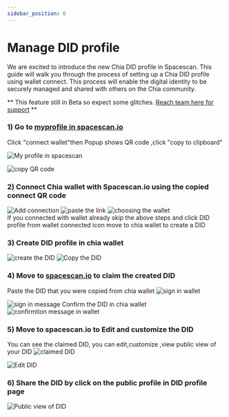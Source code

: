 ```yaml
---
sidebar_position: 6
---
```


# Manage DID profile

 We are excited to introduce the new Chia DID profile in Spacescan. This guide will walk you through the process of setting up a Chia DID profile using wallet connect. This process will enable the digital identity to be securely managed and shared with others on the Chia community. 


** This feature still in Beta so expect some glitches. [Reach team here for support](https://www.spacescan.io/contact-us) **

### 1) Go to [**myprofile in spacescan.io**](https://www.spacescan.io/myprofile)
Click "connect wallet"then Popup shows QR code ,click "copy to clipboard"

![My profile in spacescan](did_claim_1.png)

![copy QR code](did_claim_2.png)

### 2) Connect Chia wallet with Spacescan.io using the copied connect QR code
![Add connection](did_claim_3.png)
![paste the link](did_claim_4.png)
![choosing the wallet](did_claim_5.png)   
If you connected with wallet already skip the above steps and click DID profile from wallet connected icon move to chia wallet to create a DID

### 3) Create DID profile in chia wallet
![create the DID](did_claim1.png)
![Copy the DID](did_claim2.png)

### 4) Move to [**spacescan.io**](https://www.spacescan.io/myprofile) to claim the created DID
Paste the DID that you were copied from chia wallet
![sign in wallet](did_claim_7.png)

![sign in message](did_claim_8.png)
Confirm the DID in chia wallet
![confirmtion message in wallet](did_claim_9.png)
### 5) Move to spacescan.io to Edit and customize the DID
You can see the claimed DID, you can edit,customize ,view public view of your DID
![claimed DID](did_claim_10.png)


![Edit DID](did_claim_11.png)
### 6) Share the DID by click on the public profile in DID profile page
![Public view of DID](did_claim_12.png)


       
       
